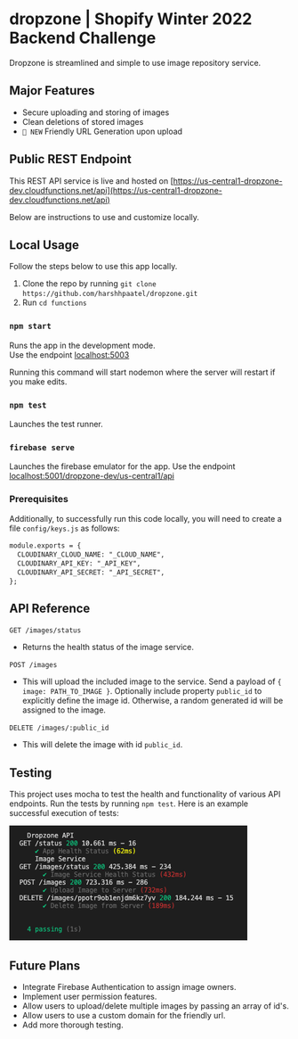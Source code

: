 # dropzone | Shopify Winter 2022 Backend Challenge

Dropzone is streamlined and simple to use image repository service.

## Major Features

- Secure uploading and storing of images
- Clean deletions of stored images
- `🌟 NEW` Friendly URL Generation upon upload

## Public REST Endpoint

This REST API service is live and hosted on [https://us-central1-dropzone-dev.cloudfunctions.net/api](https://us-central1-dropzone-dev.cloudfunctions.net/api)

Below are instructions to use and customize locally.

## Local Usage

Follow the steps below to use this app locally.

1. Clone the repo by running `git clone https://github.com/harshhpaatel/dropzone.git`
2. Run `cd functions`

### `npm start`
Runs the app in the development mode.\
Use the endpoint [localhost:5003](localhost:5003)

Running this command will start nodemon where the server will restart if you make edits.

### `npm test`

Launches the test runner.

### `firebase serve`

Launches the firebase emulator for the app. Use the endpoint [localhost:5001/dropzone-dev/us-central1/api](localhost:5001/dropzone-dev/us-central1/api)

### Prerequisites

Additionally, to successfully run this code locally, you will need to create a file `config/keys.js` as follows:
```
module.exports = {
  CLOUDINARY_CLOUD_NAME: "_CLOUD_NAME",
  CLOUDINARY_API_KEY: "_API_KEY",
  CLOUDINARY_API_SECRET: "_API_SECRET",
};
```

## API Reference

`GET /images/status`
- Returns the health status of the image service.

`POST /images`
- This will upload the included image to the service. Send a payload of `{ image: PATH_TO_IMAGE }`. Optionally include property `public_id` to explicitly define the image id. Otherwise, a random generated id will be assigned to the image.

`DELETE /images/:public_id`
- This will delete the image with id `public_id`.


## Testing

This project uses mocha to test the health and functionality of various API endpoints. Run the tests by running `npm test`. Here is an example successful execution of tests:

![Successful Tests](readme/tests.png)

## Future Plans
- Integrate Firebase Authentication to assign image owners.
- Implement user permission features.
- Allow users to upload/delete multiple images by passing an array of id's.
- Allow users to use a custom domain for the friendly url.
- Add more thorough testing. 
